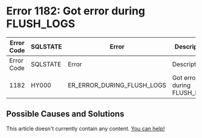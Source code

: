 
# Error 1182: Got error during FLUSH_LOGS


| Error Code | SQLSTATE | Error | Description |
| --- | --- | --- | --- |
| Error Code | SQLSTATE | Error | Description |
| 1182 | HY000 | ER_ERROR_DURING_FLUSH_LOGS | Got error %d during FLUSH_LOGS |




## Possible Causes and Solutions


This article doesn't currently contain any content. [You can help!](/en/writing-and-editing-knowledge-base-articles/)

